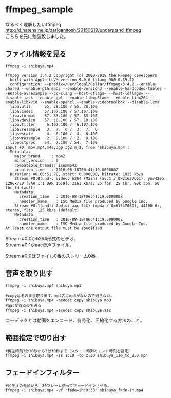 # ffmpeg_sample

なるべく理解したいffmpeg    
http://d.hatena.ne.jp/zariganitosh/20150619/understand_ffmpeg    
こちらを元に勉強致しました。

## ファイル情報を見る


```
ffmpeg -i shibuya.mp4
```


```
ffmpeg version 3.4.2 Copyright (c) 2000-2018 the FFmpeg developers
  built with Apple LLVM version 9.0.0 (clang-900.0.39.2)
  configuration: --prefix=/usr/local/Cellar/ffmpeg/3.4.2 --enable-shared --enable-pthreads --enable-version3 --enable-hardcoded-tables --enable-avresample --cc=clang --host-cflags= --host-ldflags= --disable-jack --enable-gpl --enable-libmp3lame --enable-libx264 --enable-libxvid --enable-opencl --enable-videotoolbox --disable-lzma
  libavutil      55. 78.100 / 55. 78.100
  libavcodec     57.107.100 / 57.107.100
  libavformat    57. 83.100 / 57. 83.100
  libavdevice    57. 10.100 / 57. 10.100
  libavfilter     6.107.100 /  6.107.100
  libavresample   3.  7.  0 /  3.  7.  0
  libswscale      4.  8.100 /  4.  8.100
  libswresample   2.  9.100 /  2.  9.100
  libpostproc    54.  7.100 / 54.  7.100
Input #0, mov,mp4,m4a,3gp,3g2,mj2, from 'shibuya.mp4':
  Metadata:
    major_brand     : mp42
    minor_version   : 0
    compatible_brands: isommp42
    creation_time   : 2016-08-18T06:41:19.000000Z
  Duration: 00:05:51.78, start: 0.000000, bitrate: 1825 kb/s
    Stream #0:0(und): Video: h264 (Main) (avc1 / 0x31637661), yuv420p, 1280x720 [SAR 1:1 DAR 16:9], 2161 kb/s, 25 fps, 25 tbr, 90k tbn, 50 tbc (default)
    Metadata:
      creation_time   : 2016-08-18T06:41:19.000000Z
      handler_name    : ISO Media file produced by Google Inc.
    Stream #0:1(und): Audio: aac (LC) (mp4a / 0x6134706D), 44100 Hz, stereo, fltp, 125 kb/s (default)
    Metadata:
      creation_time   : 2016-08-18T06:41:19.000000Z
      handler_name    : ISO Media file produced by Google Inc.
At least one output file must be specified

```

Stream #0:0がh264形式のビデオ。    
Stream #0:1がaac音声ファイル。    

Stream #0:0はファイル0番のストリーム0番。    


## 音声を取り出す


```
ffmpeg -i shibuya.mp4 shibuya.mp3
```


```
#copyはそのまま取り出す。mp4内にmp3がないので通らない。
ffmpeg -i shibuya.mp4 -acodec copy shibuya.mp3
#aacがあるので通る
ffmpeg -i shibuya.mp4 -acodec copy shibuya.aac
```

コーデックとは動画をエンコード、符号化、圧縮化する方法のこと。    


## 範囲指定で切り出す


```
#再生時刻1分10秒から2分30秒まで（スタート時刻とエンド時刻を指定）
ffmpeg -i shibuya.mp4 -ss 1:10 -to 2:30 shibuya_110_to_230.mp4
```

## フェードインフィルター


```
#ビデオの先頭から、30フレーム使ってフェードインさせる。
ffmpeg -i shibuya.mp4 -vf "fade=in:0:30" shibuya_fade-in.mp4
```

